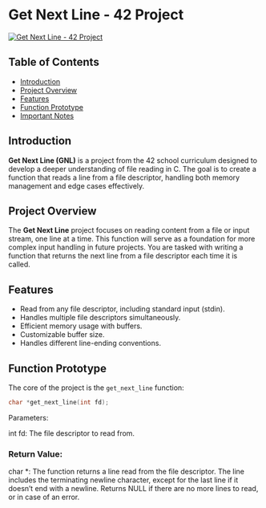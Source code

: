 # Get Next Line - 42 Project

[![Get Next Line - 42 Project](https://img.shields.io/badge/Get%20Next%20Line-42Project-blue)](https://www.42.fr/)

## Table of Contents

- [Introduction](#introduction)
- [Project Overview](#project-overview)
- [Features](#features)
- [Function Prototype](#function-prototype)
- [Important Notes](#important-notes)

## Introduction

**Get Next Line (GNL)** is a project from the 42 school curriculum designed to develop a deeper understanding of file reading in C. The goal is to create a function that reads a line from a file descriptor, handling both memory management and edge cases effectively.

## Project Overview

The **Get Next Line** project focuses on reading content from a file or input stream, one line at a time. This function will serve as a foundation for more complex input handling in future projects. You are tasked with writing a function that returns the next line from a file descriptor each time it is called.

## Features

- Read from any file descriptor, including standard input (stdin).
- Handles multiple file descriptors simultaneously.
- Efficient memory usage with buffers.
- Customizable buffer size.
- Handles different line-ending conventions.

## Function Prototype

The core of the project is the `get_next_line` function:

```c
char *get_next_line(int fd);
```

Parameters:

int fd: The file descriptor to read from.
 ### Return Value:
 
char *: The function returns a line read from the file descriptor. The line includes the terminating newline character, except for the last line if it doesn’t end with a newline.
Returns NULL if there are no more lines to read, or in case of an error.
